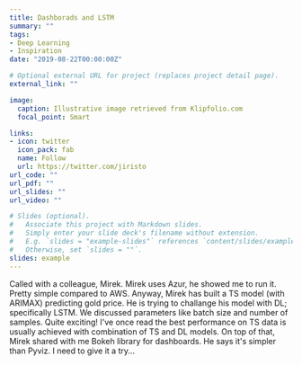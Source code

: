 ```yaml
---
title: Dashborads and LSTM
summary: ""
tags:
- Deep Learning
- Inspiration
date: "2019-08-22T00:00:00Z"

# Optional external URL for project (replaces project detail page).
external_link: ""

image:
  caption: Illustrative image retrieved from Klipfolio.com
  focal_point: Smart

links:
- icon: twitter
  icon_pack: fab
  name: Follow
  url: https://twitter.com/jiristo
url_code: ""
url_pdf: ""
url_slides: ""
url_video: ""

# Slides (optional).
#   Associate this project with Markdown slides.
#   Simply enter your slide deck's filename without extension.
#   E.g. `slides = "example-slides"` references `content/slides/example-slides.md`.
#   Otherwise, set `slides = ""`.
slides: example
---
```

Called with a colleague, Mirek. Mirek uses Azur, he showed me to run it. Pretty simple compared to AWS. Anyway, Mirek has built a TS model (with ARIMAX) predicting gold price. He is trying to challange his model with DL; specifically LSTM. We discussed parameters like batch size and number of samples. Quite exciting! I've once  read the best performance on TS data is usually achieved with combination of TS and DL models. On top of that, Mirek shared with me Bokeh library for dashboards. He says it's simpler than Pyviz. I need to give it a try...
